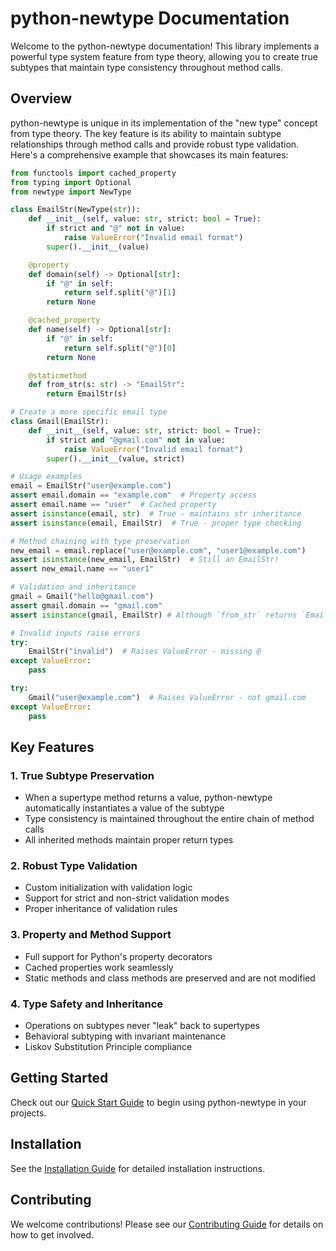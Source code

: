 # python-newtype Documentation

Welcome to the python-newtype documentation! This library implements a powerful type system feature from type theory, allowing you to create true subtypes that maintain type consistency throughout method calls.

## Overview

python-newtype is unique in its implementation of the "new type" concept from type theory. The key feature is its ability to maintain subtype relationships through method calls and provide robust type validation. Here's a comprehensive example that showcases its main features:

```python
from functools import cached_property
from typing import Optional
from newtype import NewType

class EmailStr(NewType(str)):
    def __init__(self, value: str, strict: bool = True):
        if strict and "@" not in value:
            raise ValueError("Invalid email format")
        super().__init__(value)

    @property
    def domain(self) -> Optional[str]:
        if "@" in self:
            return self.split("@")[1]
        return None

    @cached_property
    def name(self) -> Optional[str]:
        if "@" in self:
            return self.split("@")[0]
        return None

    @staticmethod
    def from_str(s: str) -> "EmailStr":
        return EmailStr(s)

# Create a more specific email type
class Gmail(EmailStr):
    def __init__(self, value: str, strict: bool = True):
        if strict and "@gmail.com" not in value:
            raise ValueError("Invalid email format")
        super().__init__(value, strict)

# Usage examples
email = EmailStr("user@example.com")
assert email.domain == "example.com"  # Property access
assert email.name == "user"  # Cached property
assert isinstance(email, str)  # True - maintains str inheritance
assert isinstance(email, EmailStr)  # True - proper type checking

# Method chaining with type preservation
new_email = email.replace("user@example.com", "user1@example.com")
assert isinstance(new_email, EmailStr)  # Still an EmailStr!
assert new_email.name == "user1"

# Validation and inheritance
gmail = Gmail("hello@gmail.com")
assert gmail.domain == "gmail.com"
assert isinstance(gmail, EmailStr) # Although `from_str` returns `EmailStr`, which is the supertype, the subtype is not constructed

# Invalid inputs raise errors
try:
    EmailStr("invalid")  # Raises ValueError - missing @
except ValueError:
    pass

try:
    Gmail("user@example.com")  # Raises ValueError - not gmail.com
except ValueError:
    pass
```

## Key Features

### 1. True Subtype Preservation
- When a supertype method returns a value, python-newtype automatically instantiates a value of the subtype
- Type consistency is maintained throughout the entire chain of method calls
- All inherited methods maintain proper return types

### 2. Robust Type Validation
- Custom initialization with validation logic
- Support for strict and non-strict validation modes
- Proper inheritance of validation rules

### 3. Property and Method Support
- Full support for Python's property decorators
- Cached properties work seamlessly
- Static methods and class methods are preserved and are not modified

### 4. Type Safety and Inheritance
- Operations on subtypes never "leak" back to supertypes
- Behavioral subtyping with invariant maintenance
- Liskov Substitution Principle compliance

## Getting Started

Check out our [Quick Start Guide](getting-started/quickstart.md) to begin using python-newtype in your projects.

## Installation

See the [Installation Guide](getting-started/installation.md) for detailed installation instructions.

## Contributing

We welcome contributions! Please see our [Contributing Guide](development/contributing.md) for details on how to get involved.
